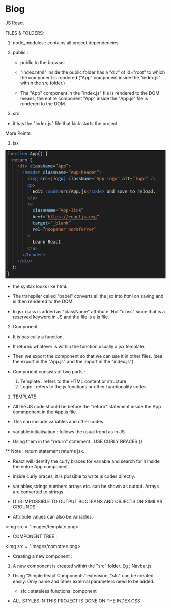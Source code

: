 # Blog
JS React


 FILES & FOLDERS:

1. node_modules : contains all project dependencies.

2. public : 
   
   * public to the browser 

   * "index.html" inside the public folder has a "div" of id="root" to which the component is rendered ("App" component inside the "index.js" within the src folder.)

   * The "App" component in the "index.js" file is rendered to the DOM means, the entire component "App" inside the "App.js" file is rendered to the DOM.


3. src

* it has the "index.js" file that kick starts the project.

<!-- //////////// -->

More Points 

1. jsx 

<img src = "images/jsx.png">

 * the syntax looks like html.

 * The transpiler called "babel" converts all the jsx into html on saving and is then rendered to the DOM.

 * In jsx class is added as "className" attribute. Not "class" since that is a reserved keyword in JS and the file is a js file.


 

 2. Component

 * It is basically a function.
 * It returns whatever is within the function usually a jsx template.
 * Then we export the component so that we can use it in other files. (see the export in the "App.js" and the import in the "index.js")


 * Component consists of two parts : 

   1. Template  : refers to the HTML content or structure
   2. Logic  : refers to the js functions or other functionality codes.




1. TEMPLATE 


* All the JS code should be before the "return" statement inside the App commponent in the App.js file. 
* This can include variables and other codes.

* variable initialisation : follows the usual trend as in JS.

* Using them in the "return" statement : USE CURLY BRACES {}

** Note : return statement returns jsx.
* React will identify the curly braces for variable and search for it inside the entire App component.

* inside curly braces, it is possible to write js codes directly.



* variables,strings,numbers,arrays etc. can be shown as output. Arrays are converted to strings.

* IT IS IMPOSSIBLE TO OUTPUT BOOLEANS AND OBJECTS ON SIMILAR GROUNDS!



* Attribute values can also be variables.


<img src = "images/template.png>








* COMPONENT TREE : 

<img src = "images/comptree.png>




* Creating a new component :


1. A new component is created within the "src" folder. Eg ; Navbar.js

2. Using "Simple React Components" extension, "sfc" can be created easily. Only name and other external parameters need to be added.

   * sfc : stateless functional component



* ALL STYLES IN THIS PROJECT IS DONE ON THE INDEX.CSS






